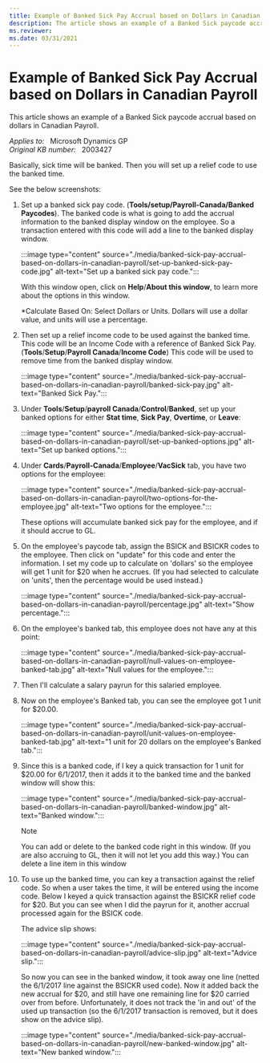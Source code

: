 ```yaml
---
title: Example of Banked Sick Pay Accrual based on Dollars in Canadian Payroll
description: The article shows an example of a Banked Sick paycode accrual based on dollars in CPR.
ms.reviewer:
ms.date: 03/31/2021
---
```

# Example of Banked Sick Pay Accrual based on Dollars in Canadian Payroll

This article shows an example of a Banked Sick paycode accrual based on dollars in Canadian Payroll.

_Applies to:_ &nbsp; Microsoft Dynamics GP  
_Original KB number:_ &nbsp; 2003427

Basically, sick time will be banked. Then you will set up a relief code to use the banked time.

See the below screenshots:

1. Set up a banked sick pay code. (**Tools/setup/Payroll-Canada/Banked Paycodes**). The banked code is what is going to add the accrual information to the banked display window on the employee. So a transaction entered with this code will add a line to the banked display window.

    :::image type="content" source="./media/banked-sick-pay-accrual-based-on-dollars-in-canadian-payroll/set-up-banked-sick-pay-code.jpg" alt-text="Set up a banked sick pay code.":::

    With this window open, click on **Help**/**About this window**, to learn more about the options in this window.

    *Calculate Based On: Select Dollars or Units. Dollars will use a dollar value, and units will use a percentage.

2. Then set up a relief income code to be used against the banked time. This code will be an Income Code with a reference of Banked Sick Pay. (**Tools**/**Setup**/**Payroll Canada**/**Income Code**) This code will be used to remove time from the banked display window.

    :::image type="content" source="./media/banked-sick-pay-accrual-based-on-dollars-in-canadian-payroll/banked-sick-pay.jpg" alt-text="Banked Sick Pay.":::

3. Under **Tools**/**Setup**/**payroll Canada**/**Control**/**Banked**, set up your banked options for either **Stat time**, **Sick Pay**, **Overtime**, or **Leave**:

    :::image type="content" source="./media/banked-sick-pay-accrual-based-on-dollars-in-canadian-payroll/set-up-banked-options.jpg" alt-text="Set up banked options.":::

4. Under **Cards**/**Payroll-Canada**/**Employee**/**VacSick** tab, you have two options for the employee:

    :::image type="content" source="./media/banked-sick-pay-accrual-based-on-dollars-in-canadian-payroll/two-options-for-the-employee.jpg" alt-text="Two options for the employee.":::

    These options will accumulate banked sick pay for the employee, and if it should accrue to GL.

5. On the employee's paycode tab, assign the BSICK and BSICKR codes to the employee. Then click on "update" for this code and enter the information. I set my code up to calculate on 'dollars' so the employee will get 1 unit for $20 when he accrues. (If you had selected to calculate on 'units', then the percentage would be used instead.)

    :::image type="content" source="./media/banked-sick-pay-accrual-based-on-dollars-in-canadian-payroll/percentage.jpg" alt-text="Show percentage.":::

6. On the employee's banked tab, this employee does not have any at this point:

    :::image type="content" source="./media/banked-sick-pay-accrual-based-on-dollars-in-canadian-payroll/null-values-on-employee-banked-tab.jpg" alt-text="Null values for the employee.":::

7. Then I'll calculate a salary payrun for this salaried employee.
8. Now on the employee's Banked tab, you can see the employee got 1 unit for $20.00.

    :::image type="content" source="./media/banked-sick-pay-accrual-based-on-dollars-in-canadian-payroll/unit-values-on-employee-banked-tab.jpg" alt-text="1 unit for 20 dollars on the employee's Banked tab.":::

9. Since this is a banked code, if I key a quick transaction for 1 unit for $20.00 for 6/1/2017, then it adds it to the banked time and the banked window will show this:

    :::image type="content" source="./media/banked-sick-pay-accrual-based-on-dollars-in-canadian-payroll/banked-window.jpg" alt-text="Banked window.":::

    > [!NOTE]
    > You can add or delete to the banked code right in this window. (If you are also accruing to GL, then it will not let you add this way.) You can delete a line item in this window

10. To use up the banked time, you can key a transaction against the relief code. So when a user takes the time, it will be entered using the income code. Below I keyed a quick transaction against the BSICKR relief code for $20. But you can see when I did the payrun for it, another accrual processed again for the BSICK code.

    The advice slip shows:

    :::image type="content" source="./media/banked-sick-pay-accrual-based-on-dollars-in-canadian-payroll/advice-slip.jpg" alt-text="Advice slip.":::

    So now you can see in the banked window, it took away one line (netted the 6/1/2017 line against the BSICKR used code). Now it added back the new accrual for $20, and still have one remaining line for $20 carried over from before. Unfortunately, it does not track the 'in and out' of the used up transaction (so the 6/1/2017 transaction is removed, but it does show on the advice slip).

    :::image type="content" source="./media/banked-sick-pay-accrual-based-on-dollars-in-canadian-payroll/new-banked-window.jpg" alt-text="New banked window.":::
